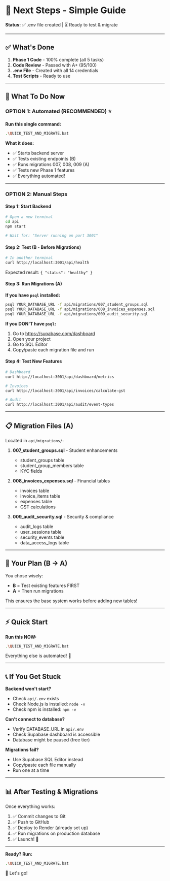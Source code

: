 # 🎯 Next Steps - Simple Guide

**Status:** ✅ .env file created | ⏳ Ready to test & migrate

---

## ✅ What's Done

1. **Phase 1 Code** - 100% complete (all 5 tasks)
2. **Code Review** - Passed with A+ (95/100)
3. **.env File** - Created with all 14 credentials
4. **Test Scripts** - Ready to use

---

## 🚀 What To Do Now

### OPTION 1: Automated (RECOMMENDED) ⭐

**Run this single command:**
```bash
.\QUICK_TEST_AND_MIGRATE.bat
```

**What it does:**
- ✅ Starts backend server
- ✅ Tests existing endpoints (B)
- ✅ Runs migrations 007, 008, 009 (A)
- ✅ Tests new Phase 1 features
- ✅ Everything automated!

---

### OPTION 2: Manual Steps

#### Step 1: Start Backend
```bash
# Open a new terminal
cd api
npm start

# Wait for: "Server running on port 3001"
```

#### Step 2: Test (B - Before Migrations)
```bash
# In another terminal
curl http://localhost:3001/api/health
```

Expected result: `{ "status": "healthy" }`

#### Step 3: Run Migrations (A)

**If you have `psql` installed:**
```bash
psql YOUR_DATABASE_URL -f api/migrations/007_student_groups.sql
psql YOUR_DATABASE_URL -f api/migrations/008_invoices_expenses.sql
psql YOUR_DATABASE_URL -f api/migrations/009_audit_security.sql
```

**If you DON'T have `psql`:**
1. Go to https://supabase.com/dashboard
2. Open your project
3. Go to SQL Editor
4. Copy/paste each migration file and run

#### Step 4: Test New Features
```bash
# Dashboard
curl http://localhost:3001/api/dashboard/metrics

# Invoices
curl http://localhost:3001/api/invoices/calculate-gst

# Audit
curl http://localhost:3001/api/audit/event-types
```

---

## 📋 Migration Files (A)

Located in `api/migrations/`:

1. **007_student_groups.sql** - Student enhancements
   - student_groups table
   - student_group_members table
   - KYC fields

2. **008_invoices_expenses.sql** - Financial tables
   - invoices table
   - invoice_items table
   - expenses table
   - GST calculations

3. **009_audit_security.sql** - Security & compliance
   - audit_logs table
   - user_sessions table
   - security_events table
   - data_access_logs table

---

## 🎯 Your Plan (B → A)

You chose wisely:
- **B** = Test existing features FIRST
- **A** = Then run migrations

This ensures the base system works before adding new tables!

---

## ⚡ Quick Start

**Run this NOW:**
```bash
.\QUICK_TEST_AND_MIGRATE.bat
```

Everything else is automated! 🚀

---

## 📞 If You Get Stuck

**Backend won't start?**
- Check `api/.env` exists
- Check Node.js is installed: `node -v`
- Check npm is installed: `npm -v`

**Can't connect to database?**
- Verify DATABASE_URL in `api/.env`
- Check Supabase dashboard is accessible
- Database might be paused (free tier)

**Migrations fail?**
- Use Supabase SQL Editor instead
- Copy/paste each file manually
- Run one at a time

---

## 📊 After Testing & Migrations

Once everything works:
1. ✅ Commit changes to Git
2. ✅ Push to GitHub
3. ✅ Deploy to Render (already set up)
4. ✅ Run migrations on production database
5. ✅ Launch! 🎉

---

**Ready? Run:**
```bash
.\QUICK_TEST_AND_MIGRATE.bat
```

🚀 Let's go!








